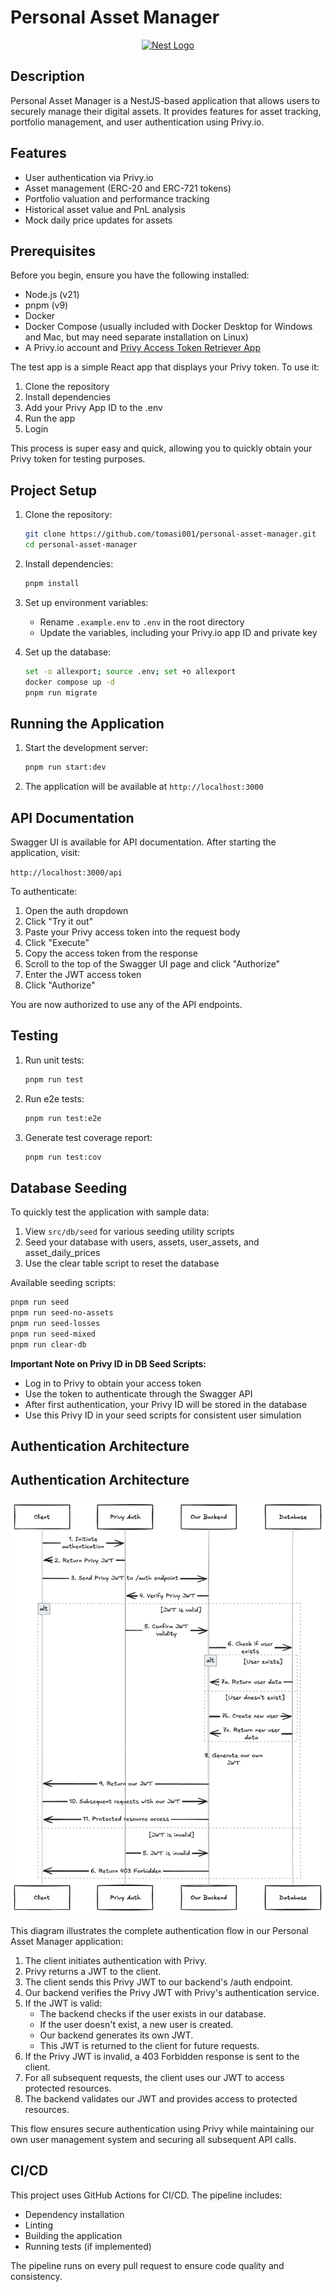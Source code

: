 # Personal Asset Manager

<p align="center">
  <a href="http://nestjs.com/" target="blank"><img src="https://nestjs.com/img/logo-small.svg" width="120" alt="Nest Logo" /></a>
</p>

## Description

Personal Asset Manager is a NestJS-based application that allows users to securely manage their digital assets. It provides features for asset tracking, portfolio management, and user authentication using Privy.io.

## Features

- User authentication via Privy.io
- Asset management (ERC-20 and ERC-721 tokens)
- Portfolio valuation and performance tracking
- Historical asset value and PnL analysis
- Mock daily price updates for assets

## Prerequisites

Before you begin, ensure you have the following installed:

- Node.js (v21)
- pnpm (v9)
- Docker
- Docker Compose (usually included with Docker Desktop for Windows and Mac, but may need separate installation on Linux)
- A Privy.io account and [Privy Access Token Retriever App](https://github.com/tomasi001/get-privy-access-token)

The test app is a simple React app that displays your Privy token. To use it:

1. Clone the repository
2. Install dependencies
3. Add your Privy App ID to the .env
4. Run the app
5. Login

This process is super easy and quick, allowing you to quickly obtain your Privy token for testing purposes.

## Project Setup

1. Clone the repository:

   ```bash
   git clone https://github.com/tomasi001/personal-asset-manager.git
   cd personal-asset-manager
   ```

2. Install dependencies:

   ```bash
   pnpm install
   ```

3. Set up environment variables:

   - Rename `.example.env` to `.env` in the root directory
   - Update the variables, including your Privy.io app ID and private key

4. Set up the database:

   ```bash
   set -o allexport; source .env; set +o allexport
   docker compose up -d
   pnpm run migrate
   ```

## Running the Application

1. Start the development server:

   ```bash
   pnpm run start:dev
   ```

2. The application will be available at `http://localhost:3000`

## API Documentation

Swagger UI is available for API documentation. After starting the application, visit:

`http://localhost:3000/api`

To authenticate:

1. Open the auth dropdown
2. Click "Try it out"
3. Paste your Privy access token into the request body
4. Click "Execute"
5. Copy the access token from the response
6. Scroll to the top of the Swagger UI page and click "Authorize"
7. Enter the JWT access token
8. Click "Authorize"

You are now authorized to use any of the API endpoints.

## Testing

1. Run unit tests:

   ```bash
   pnpm run test
   ```

2. Run e2e tests:

   ```bash
   pnpm run test:e2e
   ```

3. Generate test coverage report:
   ```bash
   pnpm run test:cov
   ```

## Database Seeding

To quickly test the application with sample data:

1. View `src/db/seed` for various seeding utility scripts
2. Seed your database with users, assets, user_assets, and asset_daily_prices
3. Use the clear table script to reset the database

Available seeding scripts:

```bash
pnpm run seed
pnpm run seed-no-assets
pnpm run seed-losses
pnpm run seed-mixed
pnpm run clear-db
```

**Important Note on Privy ID in DB Seed Scripts:**

- Log in to Privy to obtain your access token
- Use the token to authenticate through the Swagger API
- After first authentication, your Privy ID will be stored in the database
- Use this Privy ID in your seed scripts for consistent user simulation

## Authentication Architecture

## Authentication Architecture

<p align="center">
  <img src="https://github.com/tomasi001/personal-asset-manager/blob/main/auth-architecture.PNG?raw=true" alt="Authentication Architecture" width="700">
</p>

This diagram illustrates the complete authentication flow in our Personal Asset Manager application:

1. The client initiates authentication with Privy.
2. Privy returns a JWT to the client.
3. The client sends this Privy JWT to our backend's /auth endpoint.
4. Our backend verifies the Privy JWT with Privy's authentication service.
5. If the JWT is valid:
   - The backend checks if the user exists in our database.
   - If the user doesn't exist, a new user is created.
   - Our backend generates its own JWT.
   - This JWT is returned to the client for future requests.
6. If the Privy JWT is invalid, a 403 Forbidden response is sent to the client.
7. For all subsequent requests, the client uses our JWT to access protected resources.
8. The backend validates our JWT and provides access to protected resources.

This flow ensures secure authentication using Privy while maintaining our
own user management system and securing all subsequent API calls.

## CI/CD

This project uses GitHub Actions for CI/CD. The pipeline includes:

- Dependency installation
- Linting
- Building the application
- Running tests (if implemented)

The pipeline runs on every pull request to ensure code quality and consistency.
